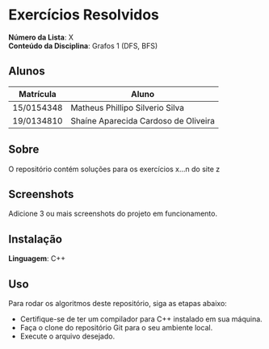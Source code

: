 
# Exercícios Resolvidos

**Número da Lista**: X<br>
**Conteúdo da Disciplina**: Grafos 1 (DFS, BFS)<br>

## Alunos
|Matrícula | Aluno |
| -- | -- |
| 15/0154348  | Matheus Phillipo Silverio Silva |
| 19/0134810  |  Shaíne Aparecida Cardoso de Oliveira |

## Sobre 
O repositório contém soluções para os exercícios x...n do site z

## Screenshots
Adicione 3 ou mais screenshots do projeto em funcionamento.

## Instalação 
**Linguagem**: C++<br>


## Uso 
Para rodar os algoritmos deste repositório, siga as etapas abaixo:

- Certifique-se de ter um compilador para C++ instalado em sua máquina.
- Faça o clone do repositório Git para o seu ambiente local.
- Execute o arquivo desejado.






